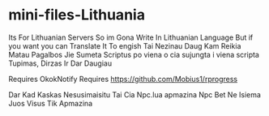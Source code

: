 # mini-files-Lithuania
Its For Lithuanian Servers So im Gona Write In Lithuanian Language But if you want you can Translate It To engish 
Tai Nezinau Daug Kam Reikia Matau Pagalbos Jie Sumeta Scriptus po viena o cia sujungta i viena scripta Tupimas, Dirzas Ir Dar Daugiau

Requires OkokNotify
Requires https://github.com/Mobius1/rprogress

Dar Kad Kaskas Nesusimaisitu Tai Cia Npc.lua apmazina Npc Bet Ne Isiema Juos Visus Tik Apmazina
